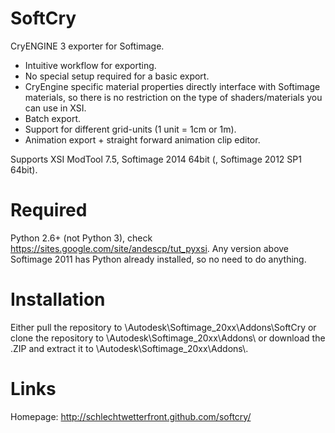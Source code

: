 SoftCry
========

CryENGINE 3 exporter for Softimage.

* Intuitive workflow for exporting.
* No special setup required for a basic export.
* CryEngine specific material properties directly interface with Softimage materials, so there is no restriction on the type of shaders/materials you can use in XSI.
* Batch export.
* Support for different grid-units (1 unit = 1cm or 1m).
* Animation export + straight forward animation clip editor.

Supports XSI ModTool 7.5, Softimage 2014 64bit (, Softimage 2012 SP1 64bit).

Required
========

Python 2.6+ (not Python 3), check https://sites.google.com/site/andescp/tut_pyxsi.
Any version above Softimage 2011 has Python already installed, so no need to do anything.

Installation
========

Either pull the repository to <USER>\\Autodesk\\Softimage_20xx\\Addons\\SoftCry
or clone the repository to <USER>\\Autodesk\\Softimage_20xx\\Addons\\
or download the .ZIP and extract it to <USER>\\Autodesk\\Softimage_20xx\\Addons\\.

Links
========

Homepage: http://schlechtwetterfront.github.com/softcry/
